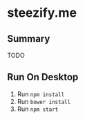 # steezify.me

## Summary
TODO

## Run On Desktop
1. Run `npm install`
2. Run `bower install`
3. Run `npm start`
